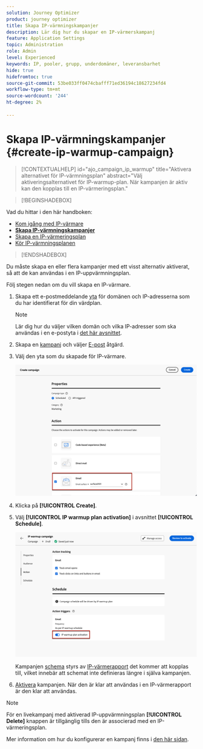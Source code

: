 ```yaml
---
solution: Journey Optimizer
product: journey optimizer
title: Skapa IP-värmningskampanjer
description: Lär dig hur du skapar en IP-värmerskampanj
feature: Application Settings
topic: Administration
role: Admin
level: Experienced
keywords: IP, pooler, grupp, underdomäner, leveransbarhet
hide: true
hidefromtoc: true
source-git-commit: 53be033ff0474cbafff71ed36194c18627234fd4
workflow-type: tm+mt
source-wordcount: '244'
ht-degree: 2%

---
```


# Skapa IP-värmningskampanjer {#create-ip-warmup-campaign}

>[!CONTEXTUALHELP]
>id="ajo_campaign_ip_warmup"
>title="Aktivera alternativet för IP-värmningsplan"
>abstract="Välj aktiveringsalternativet för IP-warmup-plan. När kampanjen är aktiv kan den kopplas till en IP-värmeringsplan."

>[!BEGINSHADEBOX]

Vad du hittar i den här handboken:

* [Kom igång med IP-värmare](ip-warmup-gs.md)
* **[Skapa IP-värmningskampanjer](ip-warmup-campaign.md)**
* [Skapa en IP-värmeringsplan](ip-warmup-plan.md)
* [Kör IP-värmningsplanen](ip-warmup-running.md)

>[!ENDSHADEBOX]

Du måste skapa en eller flera kampanjer med ett visst alternativ aktiverat, så att de kan användas i en IP-uppvärmningsplan.

Följ stegen nedan om du vill skapa en IP-värmare.

1. Skapa ett e-postmeddelande [yta](channel-surfaces.md) för domänen och IP-adresserna som du har identifierat för din värdplan.<!--how do you identify these or who does it at the customer level?-->

   >[!NOTE]
   >
   >Lär dig hur du väljer vilken domän och vilka IP-adresser som ska användas i en e-postyta i [det här avsnittet](using/email/email-settings.md#subdomains-and-ip-pools).

1. Skapa en [kampanj](../campaigns/create-campaign.md) och väljer [E-post](../email/create-email.md#create-email-journey-campaign) åtgärd.

1. Välj den yta som du skapade för IP-värmare.

   ![](assets/ip-warmup-campaign-surface.png)

   <!--You must use the same surface as the one that will be used for the asociated IP warmup plan. [Learn how to create an IP warmup plan](#create-ip-warmup-plan)-->

1. Klicka på **[!UICONTROL Create]**.

1. Välj **[!UICONTROL IP warmup plan activation]** i avsnittet **[!UICONTROL Schedule]**.

   ![](assets/ip-warmup-campaign-plan-activation.png)

   Kampanjen [schema](../campaigns/create-campaign.md#schedule) styrs av [IP-värmerapport](ip-warmup-plan.md) det kommer att kopplas till, vilket innebär att schemat inte definieras längre i själva kampanjen.

1. [Aktivera](../campaigns/review-activate-campaign.md) kampanjen. När den är klar att användas i en IP-värmerapport är den klar att användas.

>[!NOTE]
>
>För en livekampanj med aktiverad IP-uppvärmningsplan **[!UICONTROL Delete]** knappen är tillgänglig tills den är associerad med en IP-värmeringsplan.

Mer information om hur du konfigurerar en kampanj finns i [den här sidan](../campaigns/get-started-with-campaigns.md).

